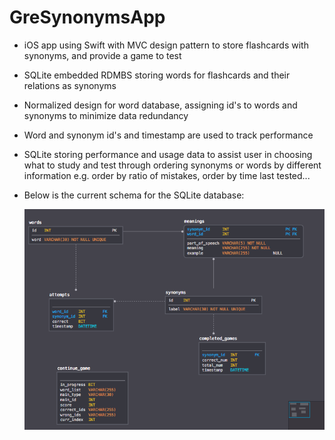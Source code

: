 # GreSynonymsApp
- iOS app using Swift with MVC design pattern to store flashcards with synonyms, and provide a game to test
- SQLite embedded RDMBS storing words for flashcards and their relations as synonyms
- Normalized design for word database, assigning id's to words and synonyms to minimize data redundancy
- Word and synonym id's and timestamp are used to track performance
- SQLite storing performance and usage data to assist user in choosing what to study and test through ordering synonyms or
  words by different information e.g. order by ratio of mistakes, order by time last tested...
- Below is the current schema for the SQLite database:
  
  ![alt text](https://github.com/csreesan/GreSynonymsApp/blob/master/current_db_schema.png)
